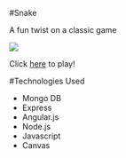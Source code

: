 #Snake
<p>A fun twist on a classic game</p>
<img src="http://i.imgur.com/IYJd2BG.png?1"/>

Click <a href="http://eunice-snake.herokuapp.com/" target="_blank">here</a> to play!

#Technologies Used
<ul>
  <li>Mongo DB</li>
  <li>Express</li>
  <li>Angular.js</li>
  <li>Node.js</li>
  <li>Javascript</li>
  <li>Canvas</li>
</ul>
